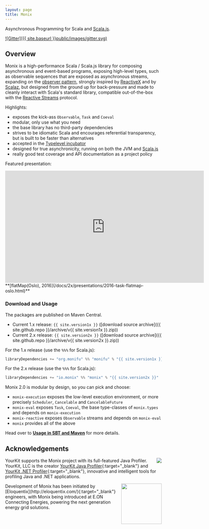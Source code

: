 ```yaml
---
layout: page
title: Monix
---
```


Asynchronous Programming for Scala and [Scala.js](http://www.scala-js.org/).

[![Gitter]({{ site.baseurl }}public/images/gitter.svg)](https://gitter.im/monixio/monix)

## Overview

Monix is a high-performance Scala / Scala.js library for
composing asynchronous and event-based programs, exposing high-level
types, such as observable sequences that are exposed as asynchronous streams,
expanding on the [observer pattern](https://en.wikipedia.org/wiki/Observer_pattern),
strongly inspired by [ReactiveX](http://reactivex.io/) and by [Scalaz](http://scalaz.org/),
but designed from the ground up  for back-pressure and made to cleanly interact
with Scala's standard library, compatible out-of-the-box with the
[Reactive Streams](http://www.reactive-streams.org/) protocol.

Highlights:

- exposes the kick-ass `Observable`, `Task` and `Coeval`
- modular, only use what you need
- the base library has no third-party dependencies
- strives to be idiomatic Scala and encourages referential transparency,
  but is built to be faster than alternatives
- accepted in the [Typelevel incubator](http://typelevel.org/projects/)
- designed for true asynchronicity, running on both the
  JVM and [Scala.js](http://scala-js.org)
- really good test coverage and API documentation as a project policy

Featured presentation:

<iframe src="https://player.vimeo.com/video/165922572" 
  width="640" height="360" class="presentation"
  frameborder="0" webkitallowfullscreen mozallowfullscreen allowfullscreen>
</iframe>
**[flatMap(Oslo), 2016](/docs/2x/presentations/2016-task-flatmap-oslo.html)**

### Download and Usage

The packages are published on Maven Central.

- Current 1.x release: `{{ site.version1x }}` 
  ([download source archive]({{ site.github.repo }}/archive/v{{ site.version1x }}.zip))
- Current 2.x release: `{{ site.version2x }}` 
  ([download source archive]({{ site.github.repo }}/archive/v{{ site.version2x }}.zip))

For the 1.x release (use the `%%%` for Scala.js):

```scala
libraryDependencies += "org.monifu" %% "monifu" % "{{ site.version1x }}"
```

For the 2.x release (use the `%%%` for Scala.js):

```scala
libraryDependencies += "io.monix" %% "monix" % "{{ site.version2x }}"
```

Monix 2.0 is modular by design, so you can pick and choose:

- `monix-execution` exposes the low-level execution environment, or more precisely
  `Scheduler`, `Cancelable` and `CancelableFuture`
- `monix-eval` exposes `Task`, `Coeval`, the base type-classes of `monix.types`
   and depends on `monix-execution`
- `monix-reactive` exposes `Observable` streams and depends on `monix-eval`
- `monix` provides all of the above

Head over to **[Usage in SBT and Maven](/docs/2x/intro/usage.html)** for 
more details.

## Acknowledgements

<img src="{{ site.baseurl }}public/images/logos/yklogo.png"
align="right" /> YourKit supports the Monix project with its
full-featured Java Profiler.  YourKit, LLC is the creator
[YourKit Java Profiler](http://www.yourkit.com/java/profiler/index.jsp){:target="_blank"}
and
[YourKit .NET Profiler](http://www.yourkit.com/.net/profiler/index.jsp){:target="_blank"},
innovative and intelligent tools for profiling Java and .NET
applications.

<img src="{{ site.baseurl }}public/images/logos/logo-eloquentix@2x.png" align="right" width="130" />
Development of Monix has been initiated by
[Eloquentix](http://eloquentix.com/){:target="_blank"} engineers, with
Monix being introduced at E.ON Connecting Energies, powering the next
generation energy grid solutions.
